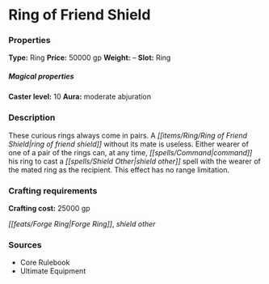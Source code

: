 ﻿---
Title: "Ring of Friend Shield"
Type: "Ring"
Price: "50000 gp"
Weight: "–"
Slot: "Ring"
Caster level: "10"
Aura: "moderate abjuration"
Description: |
  "These curious rings always come in pairs. A _ring of friend shield_ without its mate is useless. Either wearer of one of a pair of the rings can, at any time, command his ring to cast a _shield other_ spell with the wearer of the mated ring as the recipient. This effect has no range limitation."
Crafting cost: "25000 gp"
Sources: "['Core Rulebook', 'Ultimate Equipment']"
---

# Ring of Friend Shield

### Properties

**Type:** Ring **Price:** 50000 gp **Weight:** – **Slot:** Ring

##### Magical properties

**Caster level:** 10 **Aura:** moderate abjuration

### Description

These curious rings always come in pairs. A _[[items/Ring/Ring of Friend Shield|ring of friend shield]]_ without its mate is useless. Either wearer of one of a pair of the rings can, at any time, _[[spells/Command|command]]_ his ring to cast a _[[spells/Shield Other|shield other]]_ spell with the wearer of the mated ring as the recipient. This effect has no range limitation.

### Crafting requirements

**Crafting cost:** 25000 gp

_[[feats/Forge Ring|Forge Ring]]_, _shield other_

### Sources

* Core Rulebook
* Ultimate Equipment